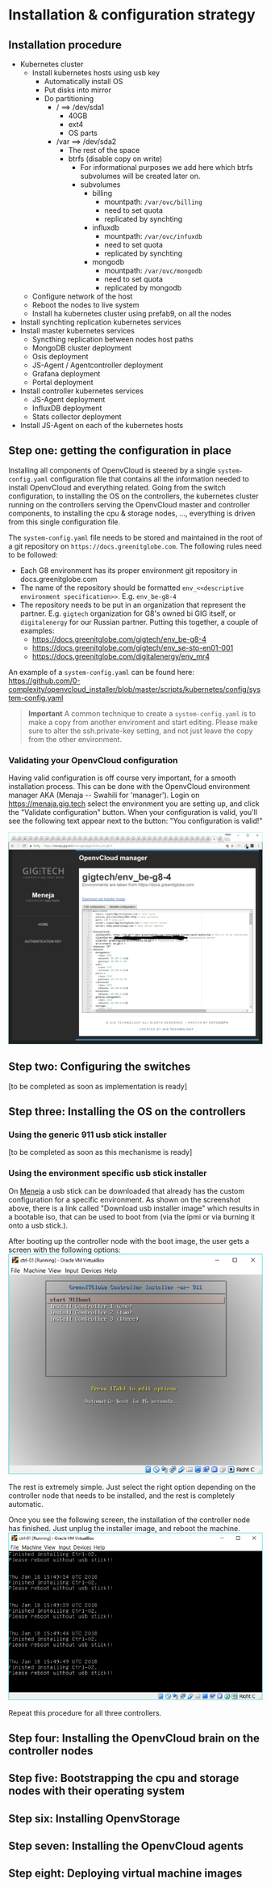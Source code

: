 # Installation & configuration strategy

## Installation procedure
- Kubernetes cluster
  - Install kubernetes hosts using usb key
    - Automatically install OS
    - Put disks into mirror
    - Do partitioning
      - / ==> /dev/sda1
        - 40GB
        - ext4
        - OS parts
      - /var ==> /dev/sda2
        - The rest of the space
        - btrfs (disable copy on write)
          - For informational purposes we add here which btrfs subvolumes will be created later on.
          - subvolumes
            - billing
              - mountpath: `/var/ovc/billing`
              - need to set quota
              - replicated by synchting
            - influxdb
              - mountpath: `/var/ovc/infuxdb`
              - need to set quota
              - replicated by synchting
            - mongodb
              - mountpath: `/var/ovc/mongodb`
              - need to set quota
              - replicated by mongodb
  - Configure network of the host
  - Reboot the nodes to live system
  - Install ha kubernetes cluster using prefab9, on all the nodes
- Install synchting replication kubernetes services
- Install master kubernetes services
  - Syncthing replication between nodes host paths
  - MongoDB cluster deployment
  - Osis deployment
  - JS-Agent / Agentcontroller deployment
  - Grafana deployment
  - Portal deployment
- Install controller kubernetes services
  - JS-Agent deployment
  - InfluxDB deployment
  - Stats collector deployment
- Install JS-Agent on each of the kubernetes hosts

## Step one: getting the configuration in place

Installing all components of OpenvCloud is steered by a single `system-config.yaml` configuration file that contains all the information needed to install OpenvCloud and everything related. Going from the switch configuration, to installing the OS on the controllers, the kubernetes cluster running on the controllers serving the OpenvCloud master and controller components, to installing the cpu & storage nodes, ..., everything is driven from this single configuration file.

The `system-config.yaml` file needs to be stored and maintained in the root of a git repository on `https://docs.greenitglobe.com`. The following rules need to be followed:
- Each G8 environment has its proper environment git repository in docs.greenitglobe.com
- The name of the repository should be formatted `env_<<descriptive environment specification>>`. E.g. `env_be-g8-4`
- The repository needs to be put in an organization that represent the partner. E.g. `gigtech` organization for G8's owned bi GIG itself, or `digitalenergy` for our Russian partner. Putting this together, a couple of examples:
  - https://docs.greenitglobe.com/gigtech/env_be-g8-4
  - https://docs.greenitglobe.com/gigtech/env_se-sto-en01-001
  - https://docs.greenitglobe.com/digitalenergy/env_mr4

An example of a `system-config.yaml` can be found here: https://github.com/0-complexity/openvcloud_installer/blob/master/scripts/kubernetes/config/system-config.yaml

> **Important** A common technique to create a `system-config.yaml` is to make a copy from another enviroment and start editing. Please make sure to alter the ssh.private-key setting, and not just leave the copy from the other environment.

### Validating your OpenvCloud configuration
Having valid configuration is off course very important, for a smooth installation process. This can be done with the OpenvCloud environment manager AKA (Menaja -- Swahili for 'manager'). Login on https://menaja.gig.tech select the environment you are setting up, and click the "Validate configuration" button. When your configuration is valid, you'll see the following text appear next to the button: "You configuration is valid!"

![picture](meneja.png)

## Step two: Configuring the switches
[to be completed as soon as implementation is ready]

## Step three: Installing the OS on the controllers

### Using the generic 911 usb stick installer
[to be completed as soon as this mechanisme is ready]

### Using the environment specific usb stick installer
On [Meneja](https://meneja.gig.tech) a usb stick can be downloaded that already has the custom configuration for a specific environment. As shown on the screenshot above, there is a link called "Download usb installer image" which results in a bootable iso, that can be used to boot from (via the ipmi or via burning it onto a usb stick.).

After booting up the controller node with the boot image, the user gets a screen with the following options:
![boot menu](controller_usb_install.png)

The rest is extremely simple. Just select the right option depending on the controller node that needs to be installed, and the rest is completely automatic.

Once you see the following screen, the installation of the controller node has finished. Just unplug the installer image, and reboot the machine.
![boot menu](controller_usb_install_2.png)

Repeat this procedure for all three controllers.

## Step four: Installing the OpenvCloud brain on the controller nodes

## Step five: Bootstrapping the cpu and storage nodes with their operating system

## Step six: Installing OpenvStorage

## Step seven: Installing the OpenvCloud agents

## Step eight: Deploying virtual machine images